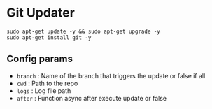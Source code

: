 # Git Updater

```
sudo apt-get update -y && sudo apt-get upgrade -y
sudo apt-get install git -y
```

## Config params

- `branch` : Name of the branch that triggers the update or false if all
- `cwd`    : Path to the repo
- `logs`   : Log file path
- `after`  : Function async after execute update or false


